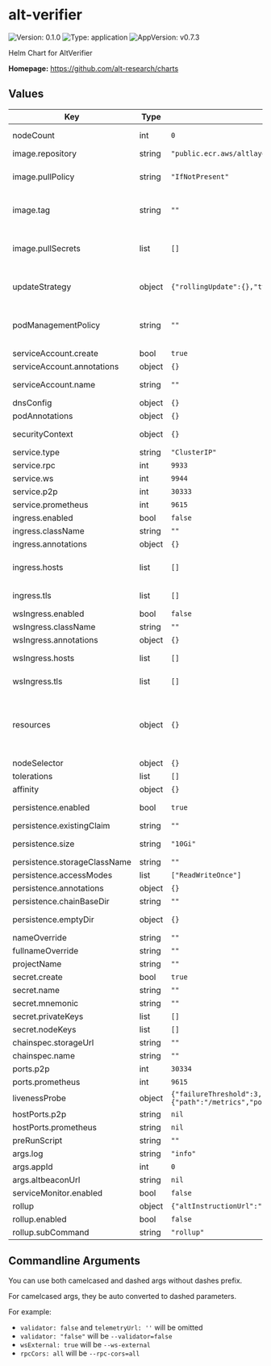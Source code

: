 # alt-verifier

![Version: 0.1.0](https://img.shields.io/badge/Version-0.1.0-informational?style=flat-square) ![Type: application](https://img.shields.io/badge/Type-application-informational?style=flat-square) ![AppVersion: v0.7.3](https://img.shields.io/badge/AppVersion-v0.7.3-informational?style=flat-square)

Helm Chart for AltVerifier

**Homepage:** <https://github.com/alt-research/charts>

## Values

| Key | Type | Default | Description |
|-----|------|---------|-------------|
| nodeCount | int | `0` | nodeCount count of producers, not like replicaCounts, it's one producer one statefulset |
| image.repository | string | `"public.ecr.aws/altlayer/alt-verifier"` | Image repository |
| image.pullPolicy | string | `"IfNotPresent"` | Specify a imagePullPolicy Defaults to 'Always' if image tag is 'latest', else set to 'IfNotPresent' ref: http://kubernetes.io/docs/user-guide/images/#pre-pulling-images |
| image.tag | string | `""` | Image tag. Overrides the image tag whose default is the chart appVersion. (default to "master" before first release) If mode is validator, default tag will be appVersion-tracing |
| image.pullSecrets | list | `[]` | Specify docker-registry secret names as an array Optionally specify an array of imagePullSecrets. Secrets must be manually created in the namespace. ref: https://kubernetes.io/docs/tasks/configure-pod-container/pull-image-private-registry/ Example: pullSecrets:   - myRegistryKeySecretName·  |
| updateStrategy | object | `{"rollingUpdate":{},"type":"RollingUpdate"}` | statefulset strategy type @skip updateStrategy.rollingUpdate ref: https://kubernetes.io/docs/concepts/workloads/controllers/statefulset/#update-strategies  |
| podManagementPolicy | string | `""` | podManagementPolicy to manage scaling operation of %%MAIN_CONTAINER_NAME%% pods ref: https://kubernetes.io/docs/concepts/workloads/controllers/statefulset/#pod-management-policies  |
| serviceAccount.create | bool | `true` | Enable the creation of a ServiceAccount |
| serviceAccount.annotations | object | `{}` | Annotations to add to the service account |
| serviceAccount.name | string | `""` | The name of the service account to use. If not set and create is true, a name is generated using the fullname template |
| dnsConfig | object | `{}` | DNS config of Pod |
| podAnnotations | object | `{}` | Annotations of producer Pod |
| securityContext | object | `{}` | Security Context of producer container Example:  securityContext:   capabilities:     drop:     - ALL   readOnlyRootFilesystem: true   runAsNonRoot: true   runAsUser: 1000 |
| service.type | string | `"ClusterIP"` | type of service |
| service.rpc | int | `9933` | RPC port of service |
| service.ws | int | `9944` | Websocket port of service |
| service.p2p | int | `30333` | P2P port of service |
| service.prometheus | int | `9615` | Prometheus port of service |
| ingress.enabled | bool | `false` | Enable ingress |
| ingress.className | string | `""` | ingressClassName of ingress |
| ingress.annotations | object | `{}` | annotations of ingress |
| ingress.hosts | list | `[]` | hosts of ingress @extra ingress.hosts[*].paths[*].wsPath [string] websocket path Example: hosts: - host: chart-example.local   paths:   - path: /     wsPath: /ws     pathType: ImplementationSpecific |
| ingress.tls | list | `[]` | TLS setting of ingress Example: tls: - secretName: chart-example-tls   hosts:   - chart-example.local |
| wsIngress.enabled | bool | `false` | Enable ingress |
| wsIngress.className | string | `""` | ingressClassName of ingress |
| wsIngress.annotations | object | `{}` | annotations of ingress |
| wsIngress.hosts | list | `[]` | hosts of ingress Example: hosts: - host: chart-example.local   paths:   - path: /     pathType: ImplementationSpecific |
| wsIngress.tls | list | `[]` | TLS setting of ingress Example: tls: - secretName: chart-example-tls   hosts:   - chart-example.local |
| resources | object | `{}` | Resource seetings of producer container We usually recommend not to specify default resources and to leave this as a conscious choice for the user. This also increases chances charts run on environments with little resources, such as Minikube. If you do want to specify resources, uncomment the following lines, adjust them as necessary, and remove the curly braces after 'resources:'. limits:   cpu: 100m   memory: 128Mi requests:   cpu: 100m   memory: 128Mi |
| nodeSelector | object | `{}` | nodeSelector of pod |
| tolerations | list | `[]` | tolerations of pod |
| affinity | object | `{}` | affinity of pod |
| persistence.enabled | bool | `true` | setup volumeClaimTemplate for chaindata persistent volume for producer statefulsets |
| persistence.existingClaim | string | `""` | If set, use existing claim instead of creating a new one |
| persistence.size | string | `"10Gi"` | Size of volume. **NOTICE**: gp3 volume can be live resized when more space needed, no need to provision a large volume at start |
| persistence.storageClassName | string | `""` | storageClassName of PVC |
| persistence.accessModes | list | `["ReadWriteOnce"]` | accessModes of PVC |
| persistence.annotations | object | `{}` | annotations of PVC |
| persistence.chainBaseDir | string | `""` | Dir of volume to store chain data |
| persistence.emptyDir | object | `{}` | EmptyDir settings Will be used when `persistence.enabled=false` Ref: https://kubernetes.io/docs/concepts/storage/volumes#emptydir |
| nameOverride | string | `""` | String to be used in labels |
| fullnameOverride | string | `""` | String to be used as the base of most resource names |
| projectName | string | `""` | String to be used in many resource names |
| secret.create | bool | `true` | create secret instead of using exsisting one |
| secret.name | string | `""` | if `create==false` this is the extra secret's name |
| secret.mnemonic | string | `""` | creaing a new secret with this mnemonic |
| secret.privateKeys | list | `[]` | ecdsa private key that will be inserted into the node's keystore |
| secret.nodeKeys | list | `[]` | creaing a new secret with thiese keys |
| chainspec.storageUrl | string | `""` | url of the chainspec's dir of storage |
| chainspec.name | string | `""` | built-in chainspec name or filename of chainspec to download |
| ports.p2p | int | `30334` | P2P port of verifier |
| ports.prometheus | int | `9615` | Prometheus port of verifier |
| livenessProbe | object | `{"failureThreshold":3,"httpGet":{"path":"/metrics","port":"prometheus"},"initialDelaySeconds":0,"periodSeconds":10,"successThreshold":1,"timeoutSeconds":1}` | Liveness probe |
| hostPorts.p2p | string | `nil` | P2P port |
| hostPorts.prometheus | string | `nil` | Prometheus port of producer |
| preRunScript | string | `""` | script that run before running verifier |
| args.log | string | `"info"` | Sets a custom logging filter. Syntax is <target>=<level>, e.g. -lsync=debug |
| args.appId | int | `0` | The app id of the layer 2, default is alt_producer 's 0 |
| args.altbeaconUrl | string | `nil` | The altbeacon WebSockets RPC URL |
| serviceMonitor.enabled | bool | `false` | create prometheus-stack's serviceMonitor for producer |
| rollup | object | `{"altInstructionUrl":"","enabled":false,"subCommand":"rollup"}` | eth 1 rollup arguments |
| rollup.enabled | bool | `false` | enable rollup mode |
| rollup.subCommand | string | `"rollup"` | the subcommand of alt-verifier to do rollup and challenge etc. |

## Commandline Arguments

You can use both camelcased and dashed args without dashes prefix.

For camelcased args, they be auto converted to dashed parameters.

For example:
- `validator: false` and `telemetryUrl: ''` will be omitted
- `validator: "false"` will be `--validator=false`
- `wsExternal: true` will be `--ws-external`
- `rpcCors: all` will be `--rpc-cors=all`
